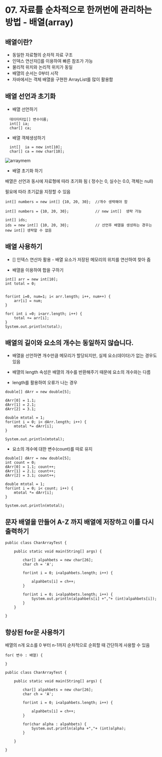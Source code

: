 # 07. 자료를 순차적으로 한꺼번에 관리하는 방법 - 배열(array)

## 배열이란?

- 동일한 자료형의 순차적 자료 구조
- 인덱스 연산자[]를 이용하여 빠른 참조가 가능
- 물리적 위치와 논리적 위치가 동일
- 배열의 순서는 0부터 시작
- 자바에서는 객체 배열을 구현한 ArrayList를 많이 활용함


## 배열 선언과 초기화

- 배열 선언하기
```
  데이타타입[] 변수이름;
  int[] ia;
  char[] ca;
```
- 배열 객체생성하기
```
  int[]  ia = new int[10];
  char[] ca = new char[10];
```
![arraymem](./img/arraymem.png)

- 배열 초기화 하기
 
 배열은 선언과 동시에 자료형에 따라 초기화 됨 ( 정수는 0, 실수는 0.0, 객체는 null)

 필요에 따라 초기값을 지정할 수 있음

```
int[] numbers = new int[] {10, 20, 30};  //개수 생략해야 함

int[] numbers = {10, 20, 30};            // new int[]  생략 가능 

int[] ids; 
ids = new int[] {10, 20, 30};            // 선언후 배열을 생성하는 경우는 new int[] 생략할 수 없음
```


## 배열 사용하기

- [] 인덱스 연산자 활용 - 배열 요소가 저장된 메모리의 위치를 연산하여 찾아 줌

- 배열을 이용하여 합을 구하기

```
int[] arr = new int[10];
int total = 0;
		
		
for(int i=0, num=1; i< arr.length; i++, num++) {
	arr[i] = num;
}
		
for( int i =0; i<arr.length; i++) {
	total += arr[i];	
}
System.out.println(total);
```

## 배열의 길이와 요소의 개수는 동일하지 않습니다.

- 배열을 선언하면 개수만큼 메모리가 할당되지만, 실제 요소(데이타)가 없는 경우도 있음

- 배열의 length 속성은 배열의 개수를 반환해주기 때문에 요소의 개수와는 다름

- length를 활용하여 오류가 나는 경우 
```
double[] dArr = new double[5];
		
dArr[0] = 1.1;  
dArr[1] = 2.1; 
dArr[2] = 3.1; 
		
double mtotal = 1;
for(int i = 0; i< dArr.length; i++) {
	mtotal *= dArr[i];
}
		
System.out.println(mtotal);
```	

- 요소의 개수에 대한 변수(count)를 따로 유지
```
double[] dArr = new double[5];
int count = 0;
dArr[0] = 1.1; count++; 
dArr[1] = 2.1; count++;
dArr[2] = 3.1; count++;
		
double mtotal = 1;
for(int i = 0; i< count; i++) {
	mtotal *= dArr[i];
}
		
System.out.println(mtotal);
```

## 문자 배열을 만들어 A-Z 까지 배열에 저장하고 이를 다시 출력하기
```
public class CharArrayTest {

	public static void main(String[] args) {

		char[] alpahbets = new char[26];
		char ch = 'A';
		
		for(int i = 0; i<alpahbets.length; i++) {
			
			alpahbets[i] = ch++;
		}
		
		for(int i = 0; i<alpahbets.length; i++) {
			System.out.println(alpahbets[i] +","+ (int)alpahbets[i]);
		}
	}

}
```

## 향상된 for문 사용하기

배열의 n개 요소를 0 부터 n-1까지 순차적으로 순회할 때 간단하게 사용할 수 있음

```
for( 변수 : 배열) {

}
```


```
public class CharArrayTest {

	public static void main(String[] args) {

		char[] alpahbets = new char[26];
		char ch = 'A';
		
		for(int i = 0; i<alpahbets.length; i++) {
			
			alpahbets[i] = ch++;
		}
		
		for(char alpha : alpahbets) {
			System.out.println(alpha +","+ (int)alpha);
		}

	}

}
```

